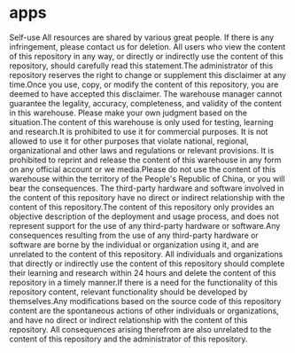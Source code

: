 # apps
Self-use
All resources are shared by various great people.  If there is any infringement, please contact us for deletion.
All users who view the content of this repository in any way, or directly or indirectly use the content of this repository, should carefully read this statement.The administrator of this repository reserves the right to change or supplement this disclaimer at any time.Once you use, copy, or modify the content of this repository, you are deemed to have accepted this disclaimer.
The warehouse manager cannot guarantee the legality, accuracy, completeness, and validity of the content in this warehouse.  Please make your own judgment based on the situation.The content of this warehouse is only used for testing, learning and research.It is prohibited to use it for commercial purposes.  It is not allowed to use it for other purposes that violate national, regional, organizational and other laws and regulations or relevant provisions.  It is prohibited to reprint and release the content of this warehouse in any form on any official account or we media.Please do not use the content of this warehouse within the territory of the People's Republic of China, or you will bear the consequences.
The third-party hardware and software involved in the content of this repository have no direct or indirect relationship with the content of this repository.The content of this repository only provides an objective description of the deployment and usage process, and does not represent support for the use of any third-party hardware or software.Any consequences resulting from the use of any third-party hardware or software are borne by the individual or organization using it, and are unrelated to the content of this repository.
All individuals and organizations that directly or indirectly use the content of this repository should complete their learning and research within 24 hours and delete the content of this repository in a timely manner.If there is a need for the functionality of this repository content, relevant functionality should be developed by themselves.Any modifications based on the source code of this repository content are the spontaneous actions of other individuals or organizations, and have no direct or indirect relationship with the content of this repository.  All consequences arising therefrom are also unrelated to the content of this repository and the administrator of this repository.
